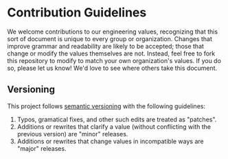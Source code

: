 # Contribution Guidelines

We welcome contributions to our engineering values, recognizing that this sort of document is unique to every group or organization. Changes that improve grammar and readability are likely to be accepted; those that change or modify the values themselves are not. Instead, feel free to fork this repository to modify to match your own organization's values. If you do so, please let us know! We'd love to see where others take this document.

## Versioning

This project follows [semantic versioning](https://semver.org/spec/v2.0.0.html) with the following guidelines:

1. Typos, gramatical fixes, and other such edits are treated as "patches".
1. Additions or rewrites that clarify a value (without conflicting with the previous version) are "minor" releases.
1. Additions or rewrites that change values in incompatible ways are "major" releases.
